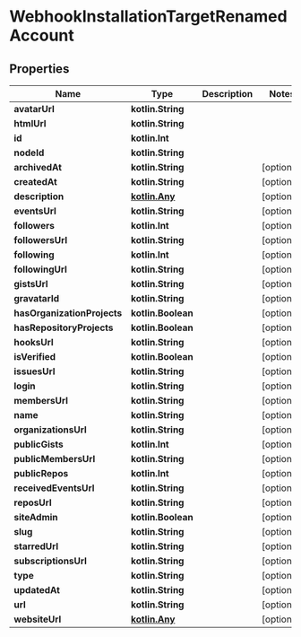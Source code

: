
# WebhookInstallationTargetRenamedAccount

## Properties
Name | Type | Description | Notes
------------ | ------------- | ------------- | -------------
**avatarUrl** | **kotlin.String** |  | 
**htmlUrl** | **kotlin.String** |  | 
**id** | **kotlin.Int** |  | 
**nodeId** | **kotlin.String** |  | 
**archivedAt** | **kotlin.String** |  |  [optional]
**createdAt** | **kotlin.String** |  |  [optional]
**description** | [**kotlin.Any**](.md) |  |  [optional]
**eventsUrl** | **kotlin.String** |  |  [optional]
**followers** | **kotlin.Int** |  |  [optional]
**followersUrl** | **kotlin.String** |  |  [optional]
**following** | **kotlin.Int** |  |  [optional]
**followingUrl** | **kotlin.String** |  |  [optional]
**gistsUrl** | **kotlin.String** |  |  [optional]
**gravatarId** | **kotlin.String** |  |  [optional]
**hasOrganizationProjects** | **kotlin.Boolean** |  |  [optional]
**hasRepositoryProjects** | **kotlin.Boolean** |  |  [optional]
**hooksUrl** | **kotlin.String** |  |  [optional]
**isVerified** | **kotlin.Boolean** |  |  [optional]
**issuesUrl** | **kotlin.String** |  |  [optional]
**login** | **kotlin.String** |  |  [optional]
**membersUrl** | **kotlin.String** |  |  [optional]
**name** | **kotlin.String** |  |  [optional]
**organizationsUrl** | **kotlin.String** |  |  [optional]
**publicGists** | **kotlin.Int** |  |  [optional]
**publicMembersUrl** | **kotlin.String** |  |  [optional]
**publicRepos** | **kotlin.Int** |  |  [optional]
**receivedEventsUrl** | **kotlin.String** |  |  [optional]
**reposUrl** | **kotlin.String** |  |  [optional]
**siteAdmin** | **kotlin.Boolean** |  |  [optional]
**slug** | **kotlin.String** |  |  [optional]
**starredUrl** | **kotlin.String** |  |  [optional]
**subscriptionsUrl** | **kotlin.String** |  |  [optional]
**type** | **kotlin.String** |  |  [optional]
**updatedAt** | **kotlin.String** |  |  [optional]
**url** | **kotlin.String** |  |  [optional]
**websiteUrl** | [**kotlin.Any**](.md) |  |  [optional]



